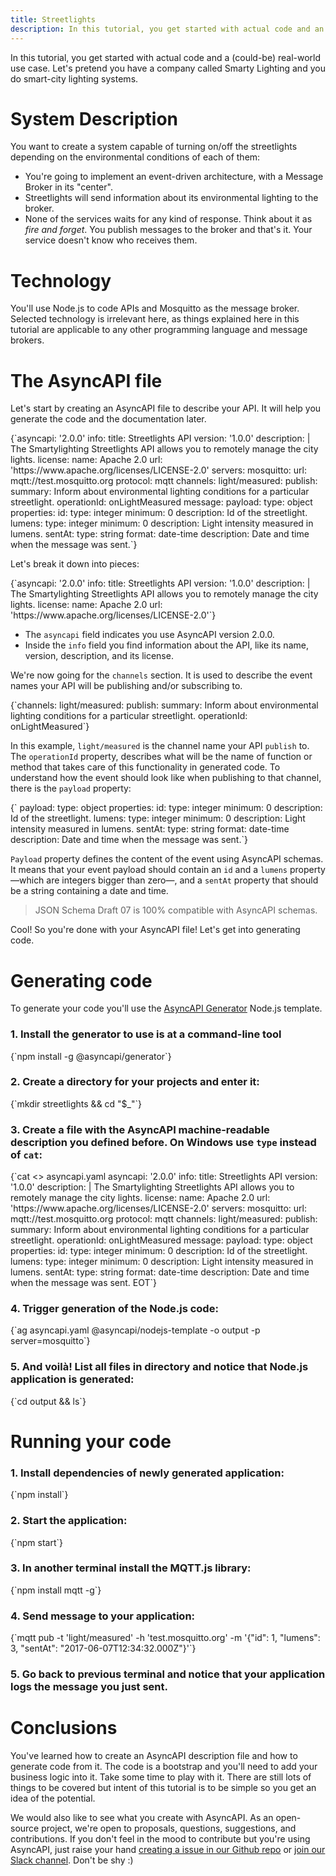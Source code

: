 ```yaml
---
title: Streetlights
description: In this tutorial, you get started with actual code and an IoT real-world use case. Let's pretend you have a company called Smarty Lighting and you do smart-city lighting systems.
---
```


In this tutorial, you get started with actual code and a (could-be) real-world use case. <!--more-->
Let's pretend you have a company called Smarty Lighting and you do smart-city lighting systems.

# System Description

You want to create a system capable of turning on/off the streetlights depending on the environmental conditions of each of them:

- You're going to implement an event-driven architecture, with a Message Broker in its "center".
- Streetlights will send information about its environmental lighting to the broker.
- None of the services waits for any kind of response. Think about it as _fire and forget_. You publish messages to the broker and that's it. Your service doesn't know who receives them.

# Technology

You'll use Node.js to code APIs and Mosquitto as the message broker. Selected technology is irrelevant here, as things explained here in this tutorial are applicable to any other programming language and message brokers.

# The AsyncAPI file

Let's start by creating an AsyncAPI file to describe your API. It will help you generate the code and the documentation later.

<CodeBlock autoHeight>
{`asyncapi: '2.0.0'
info:
  title: Streetlights API
  version: '1.0.0'
  description: |
    The Smartylighting Streetlights API allows you
    to remotely manage the city lights.
  license:
    name: Apache 2.0
    url: 'https://www.apache.org/licenses/LICENSE-2.0'
servers:
  mosquitto:
    url: mqtt://test.mosquitto.org
    protocol: mqtt
channels:
  light/measured:
    publish:
      summary: Inform about environmental lighting conditions for a particular streetlight.
      operationId: onLightMeasured
      message:
        payload:
          type: object
          properties:
            id:
              type: integer
              minimum: 0
              description: Id of the streetlight.
            lumens:
              type: integer
              minimum: 0
              description: Light intensity measured in lumens.
            sentAt:
              type: string
              format: date-time
              description: Date and time when the message was sent.`}
</CodeBlock>

Let's break it down into pieces:

<CodeBlock autoHeight>
{`asyncapi: '2.0.0'
info:
  title: Streetlights API
  version: '1.0.0'
  description: |
    The Smartylighting Streetlights API allows you
    to remotely manage the city lights.
  license:
    name: Apache 2.0
    url: 'https://www.apache.org/licenses/LICENSE-2.0'`}
</CodeBlock>

- The `asyncapi` field indicates you use AsyncAPI version 2.0.0.
- Inside the `info` field you find information about the API, like its name, version, description, and its license.

We're now going for the `channels` section. It is used to describe the event names your API will be publishing and/or subscribing to.

<CodeBlock autoHeight>
{`channels:
  light/measured:
    publish:
      summary: Inform about environmental lighting conditions for a particular streetlight.
      operationId: onLightMeasured`}
</CodeBlock>

In this example, `light/measured` is the channel name your API `publish` to. The `operationId` property, describes what will be the name of function or method that takes care of this functionality in generated code. To understand how the event should look like when publishing to that channel, there is the `payload` property:

<CodeBlock autoHeight>
{`      payload:
        type: object
        properties:
          id:
            type: integer
            minimum: 0
            description: Id of the streetlight.
          lumens:
            type: integer
            minimum: 0
            description: Light intensity measured in lumens.
          sentAt:
            type: string
            format: date-time
            description: Date and time when the message was sent.`}
</CodeBlock>

`Payload` property defines the content of the event using AsyncAPI schemas. It means that your event payload should contain an `id` and a `lumens` property —which are integers bigger than zero—, and a `sentAt` property that should be a string containing a date and time.

> JSON Schema Draft 07 is 100% compatible with AsyncAPI schemas.

Cool! So you're done with your AsyncAPI file! Let's get into generating code.

# Generating code

To generate your code you'll use the [AsyncAPI Generator](https://github.com/asyncapi/generator) Node.js template.

### 1. Install the generator to use is at a command-line tool
<CodeBlock language="bash" autoHeight>
{`npm install -g @asyncapi/generator`}
</CodeBlock>

### 2. Create a directory for your projects and enter it:
<CodeBlock language="bash" autoHeight>
{`mkdir streetlights && cd "$_"`}
</CodeBlock>

### 3. Create a file with the AsyncAPI machine-readable description you defined before. On Windows use `type` instead of `cat`:
<CodeBlock language="yaml" autoHeight>
{`cat <<EOT >> asyncapi.yaml
asyncapi: '2.0.0'
info:
  title: Streetlights API
  version: '1.0.0'
  description: |
    The Smartylighting Streetlights API allows you
    to remotely manage the city lights.
  license:
    name: Apache 2.0
    url: 'https://www.apache.org/licenses/LICENSE-2.0'
servers:
  mosquitto:
    url: mqtt://test.mosquitto.org
    protocol: mqtt
channels:
  light/measured:
    publish:
      summary: Inform about environmental lighting conditions for a particular streetlight.
      operationId: onLightMeasured
      message:
        payload:
          type: object
          properties:
            id:
              type: integer
              minimum: 0
              description: Id of the streetlight.
            lumens:
              type: integer
              minimum: 0
              description: Light intensity measured in lumens.
            sentAt:
              type: string
              format: date-time
              description: Date and time when the message was sent.
EOT`}
</CodeBlock>

### 4. Trigger generation of the Node.js code:
<CodeBlock language="bash" autoHeight>
{`ag asyncapi.yaml @asyncapi/nodejs-template -o output -p server=mosquitto`}
</CodeBlock>

### 5. And voilà! List all files in directory and notice that Node.js application is generated:
<CodeBlock language="bash" autoHeight>
{`cd output && ls`}
</CodeBlock>

# Running your code

### 1. Install dependencies of newly generated application:
<CodeBlock language="bash" autoHeight>
{`npm install`}
</CodeBlock>

### 2. Start the application:
<CodeBlock language="bash" autoHeight>
{`npm start`}
</CodeBlock>

### 3. In another terminal install the MQTT.js library:
<CodeBlock language="bash" autoHeight>
{`npm install mqtt -g`}
</CodeBlock>

### 4. Send message to your application:
<CodeBlock language="bash" autoHeight>
{`mqtt pub -t 'light/measured' -h 'test.mosquitto.org' -m '{"id": 1, "lumens": 3, "sentAt": "2017-06-07T12:34:32.000Z"}'`}
</CodeBlock>

### 5. Go back to previous terminal and notice that your application logs the message you just sent.

# Conclusions

You've learned how to create an AsyncAPI description file and how to generate code from it. The code is a bootstrap and you'll need to add your business logic into it. Take some time to play with it.
There are still lots of things to be covered but intent of this tutorial is to be simple so you get an idea of the potential.

We would also like to see what you create with AsyncAPI. As an open-source project, we're open to proposals, questions, suggestions, and contributions. If you don't feel in the mood to contribute but you're using AsyncAPI, just raise your hand [creating a issue in our Github repo](https://github.com/asyncapi/asyncapi/issues/new) or [join our Slack channel](https://www.asyncapi.com/slack-invite/). Don't be shy :)